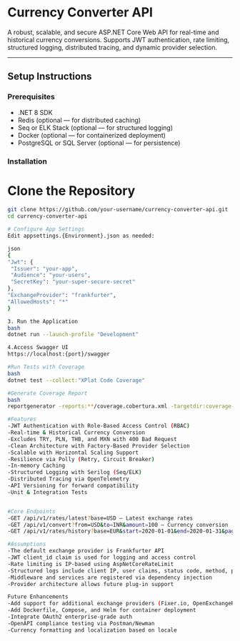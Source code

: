 ﻿# Currency Converter API

A robust, scalable, and secure ASP.NET Core Web API for real-time and historical currency conversions. Supports JWT authentication, rate limiting, structured logging, distributed tracing, and dynamic provider selection.

---

## Setup Instructions

### Prerequisites

- .NET 8 SDK
- Redis (optional — for distributed caching)
- Seq or ELK Stack (optional — for structured logging)
- Docker (optional — for containerized deployment)
- PostgreSQL or SQL Server (optional — for persistence)

### Installation

# **Clone the Repository**
   ```bash
   git clone https://github.com/your-username/currency-converter-api.git
   cd currency-converter-api

# Configure App Settings
Edit appsettings.{Environment}.json as needed:

json
{
  "Jwt": {
    "Issuer": "your-app",
    "Audience": "your-users",
    "SecretKey": "your-super-secure-secret"
  },
  "ExchangeProvider": "frankfurter",
  "AllowedHosts": "*"
}

3. Run the Application
bash
dotnet run --launch-profile "Development"

4.Access Swagger UI
https://localhost:{port}/swagger

#Run Tests with Coverage
bash
dotnet test --collect:"XPlat Code Coverage"

#Generate Coverage Report
bash
reportgenerator -reports:**/coverage.cobertura.xml -targetdir:coverage-report -reporttypes:Html

#Features
-JWT Authentication with Role-Based Access Control (RBAC)
-Real-time & Historical Currency Conversion
-Excludes TRY, PLN, THB, and MXN with 400 Bad Request
-Clean Architecture with Factory-Based Provider Selection
-Scalable with Horizontal Scaling Support
-Resilience via Polly (Retry, Circuit Breaker)
-In-memory Caching
-Structured Logging with Serilog (Seq/ELK)
-Distributed Tracing via OpenTelemetry
-API Versioning for forward compatibility
-Unit & Integration Tests


#Core Endpoints
-GET /api/v1/rates/latest?base=USD — Latest exchange rates
-GET /api/v1/convert?from=USD&to=INR&amount=100 — Currency conversion
-GET /api/v1/rates/history?base=EUR&start=2020-01-01&end=2020-01-31&page=1&pageSize=10 — Historical rates (paginated)

#Assumptions
-The default exchange provider is Frankfurter API
-JWT client_id claim is used for logging and access control
-Rate limiting is IP-based using AspNetCoreRateLimit
-Structured logs include client IP, user claims, status code, method, path, and response time
-Middleware and services are registered via dependency injection
-Provider architecture allows future plug-in support

Future Enhancements
-Add support for additional exchange providers (Fixer.io, OpenExchangeRates)
-Add Dockerfile, Compose, and Helm for container deployment
-Integrate OAuth2 enterprise-grade auth
-OpenAPI compliance testing via Postman/Newman
-Currency formatting and localization based on locale
